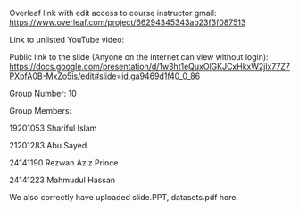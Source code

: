 Overleaf link with edit access to course instructor gmail:
https://www.overleaf.com/project/66294345343ab23f3f087513


Link to unlisted YouTube video:



Public link to the slide (Anyone on the internet can view without login):
https://docs.google.com/presentation/d/1w3ht1eQuxOlGKJCxHkxW2jlx77Z7PXpfA0B-MxZo5is/edit#slide=id.ga9469d1f40_0_86

Group Number:
10

Group Members:

19201053 Shariful Islam 

21201283 Abu Sayed 

24141190 Rezwan Aziz Prince 

24141223 Mahmudul Hassan 



We also correctly have uploaded slide.PPT, datasets.pdf here.

